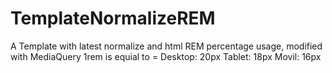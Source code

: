# TemplateNormalizeREM
A Template with latest normalize and html REM percentage usage, modified with MediaQuery
1rem is equial to = 
Desktop: 20px
Tablet: 18px
Movil: 16px
